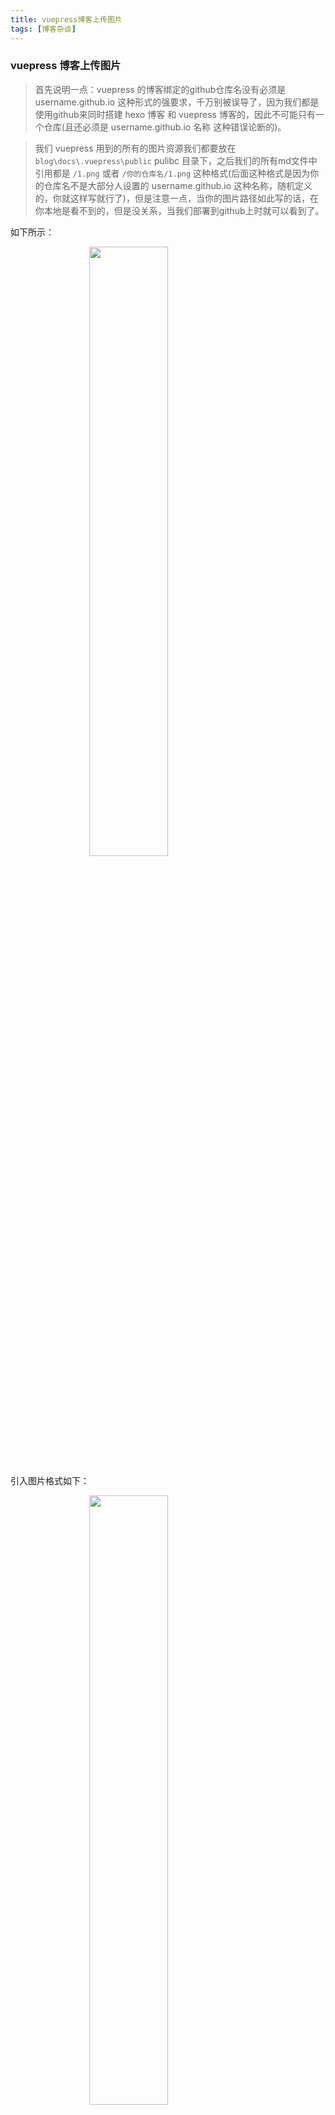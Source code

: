 ```yaml
---
title: vuepress博客上传图片
tags: [博客杂谈]
---
```



### vuepress 博客上传图片
<!-- more -->

> 首先说明一点：vuepress 的博客绑定的github仓库名没有必须是 username.github.io 这种形式的强要求，千万别被误导了，因为我们都是使用github来同时搭建 hexo 博客 和 vuepress 博客的，因此不可能只有一个仓库(且还必须是 username.github.io 名称 这种错误论断的)。

> 我们 vuepress 用到的所有的图片资源我们都要放在 `blog\docs\.vuepress\public`  pulibc 目录下，之后我们的所有md文件中引用都是 `/1.png` 或者 `/你的仓库名/1.png` 这种格式(后面这种格式是因为你的仓库名不是大部分人设置的 username.github.io 这种名称，随机定义的，你就这样写就行了)，但是注意一点，当你的图片路径如此写的话，在你本地是看不到的，但是没关系，当我们部署到github上时就可以看到了。

如下所示：

<img src="/blog-vuepress/images/20191114/7.png" style="align: center; width: 50%; height: 50%; margin-left: 25%;"/>

引入图片格式如下：

<img src="/blog-vuepress/images/20191114/8.png" style="align: center; width: 50%; height: 50%; margin-left: 25%;"/>

